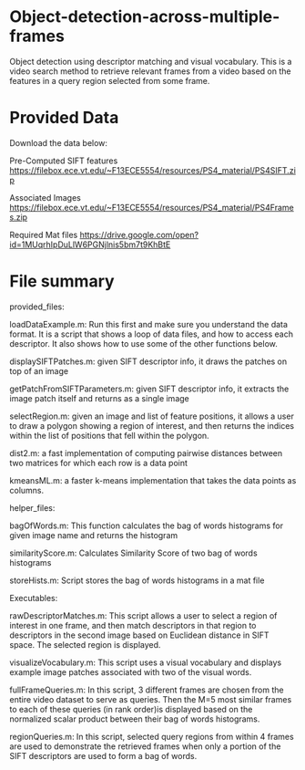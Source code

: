 # Object-detection-across-multiple-frames
Object detection using descriptor matching and visual vocabulary. This is a video search method to retrieve relevant frames from a video
based on the features in a query region selected from some frame. 

# Provided Data
Download the data below:

Pre-Computed SIFT features
https://filebox.ece.vt.edu/~F13ECE5554/resources/PS4_material/PS4SIFT.zip

Associated Images
https://filebox.ece.vt.edu/~F13ECE5554/resources/PS4_material/PS4Frames.zip

Required Mat files
https://drive.google.com/open?id=1MUqrhIpDuLlW6PGNjlnis5bm7t9KhBtE

# File summary
provided_files:

loadDataExample.m: Run this first and make sure you understand the data format. It is a script that
shows a loop of data files, and how to access each descriptor. It also shows how to use some of the
other functions below.

displaySIFTPatches.m: given SIFT descriptor info, it draws the patches on top of an image

getPatchFromSIFTParameters.m: given SIFT descriptor info, it extracts the image patch itself and
returns as a single image

selectRegion.m: given an image and list of feature positions, it allows a user to draw a polygon
showing a region of interest, and then returns the indices within the list of positions that fell within
the polygon.

dist2.m: a fast implementation of computing pairwise distances between two matrices for which each
row is a data point

kmeansML.m: a faster k-means implementation that takes the data points as columns.

helper_files:

bagOfWords.m: This function calculates the bag of words histograms for given image name and returns the histogram

similarityScore.m: Calculates Similarity Score of two bag of words histograms

storeHists.m: Script stores the bag of words histograms in a mat file

Executables:

rawDescriptorMatches.m: This script allows a user to select a region of interest in one frame, and then match descriptors in that region to descriptors in the second image based on Euclidean distance in SIFT space. The selected region is displayed.

visualizeVocabulary.m: This script uses a visual vocabulary and displays example image patches associated with two of the visual words. 

fullFrameQueries.m: In this script, 3 different frames are chosen from the entire video dataset to serve as queries. Then the M=5 most similar frames to each of these queries (in rank order)is displayed based on the normalized scalar product between their bag of words histograms. 

regionQueries.m: In this script, selected query regions from within 4 frames are used to demonstrate the retrieved frames when only a portion of the SIFT descriptors are used to form a bag of words.  


